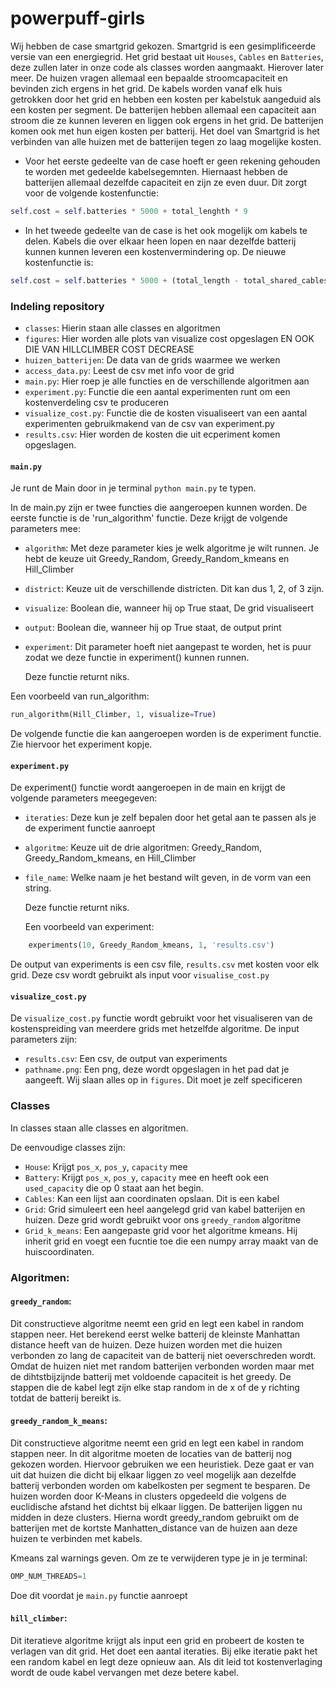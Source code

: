# powerpuff-girls

Wij hebben de case smartgrid gekozen. Smartgrid is een gesimplificeerde versie van een energiegrid. Het grid bestaat uit `Houses`, `Cables` en `Batteries`, deze zullen later in onze code als classes worden aangmaakt. Hierover later meer. De huizen vragen allemaal een bepaalde stroomcapaciteit en bevinden zich ergens in het grid. De kabels worden vanaf elk huis getrokken door het grid en hebben een kosten per kabelstuk aangeduid als een kosten per segment. De batterijen hebben allemaal een capaciteit aan stroom die ze kunnen leveren en liggen ook ergens in het grid. De batterijen komen ook met hun eigen kosten per batterij. Het doel van Smartgrid is het verbinden van alle huizen met de batterijen tegen zo laag mogelijke kosten. 

- Voor het eerste gedeelte van de case hoeft er geen rekening gehouden te worden met gedeelde kabelsegemnten. Hiernaast hebben de        batterijen allemaal dezelfde capaciteit en zijn ze even duur. Dit zorgt voor de volgende kostenfunctie:
```python
self.cost = self.batteries * 5000 + total_lenghth * 9
```

- In het tweede gedeelte van de case is het ook mogelijk om kabels te delen. Kabels die over elkaar heen lopen en naar dezelfde batterij kunnen kunnen leveren een kostenvermindering op. De nieuwe kostenfunctie is:
``` python
self.cost = self.batteries * 5000 + (total_length - total_shared_cables) * 9
```

### Indeling repository

- `classes`:            Hierin staan alle classes en algoritmen
- `figures`:            Hier worden alle plots van visualize cost opgeslagen EN OOK DIE VAN HILLCLIMBER COST DECREASE
- `huizen_batterijen`:  De data van de grids waarmee we werken
- `access_data.py`:     Leest de csv met info voor de grid
- `main.py`:            Hier roep je alle functies en de verschillende algoritmen aan
- `experiment.py`:      Functie die een aantal experimenten runt om een kostenverdeling csv te produceren
- `visualize_cost.py`:  Functie die de kosten visualiseert van een aantal experimenten gebruikmakend van de csv van experiment.py
- `results.csv`:        Hier worden de kosten die uit ecperiment komen opgeslagen.

#### `main.py`
  Je runt de Main door in je terminal `python main.py` te typen.


In de main.py zijn er twee functies die aangeroepen kunnen worden. De eerste functie is de 'run_algorithm' functie.  Deze krijgt de volgende parameters mee:
- `algorithm`: Met deze parameter kies je welk algoritme je wilt runnen. Je hebt de keuze uit Greedy_Random, Greedy_Random_kmeans en Hill_Climber
- `district`: Keuze uit de verschillende districten. Dit kan dus 1, 2, of 3 zijn.
- `visualize`: Boolean die, wanneer hij op True staat, De grid visualiseert
- `output`: Boolean die, wanneer hij op True staat, de output print
- `experiment`: Dit parameter hoeft niet aangepast te worden, het is puur zodat we deze functie in experiment() kunnen runnen.

   Deze functie returnt niks.

Een voorbeeld van run_algorithm:
``` python
run_algorithm(Hill_Climber, 1, visualize=True)
```

De volgende functie die kan aangeroepen worden is de experiment functie. Zie hiervoor het experiment kopje.

#### `experiment.py`
De experiment() functie wordt aangeroepen in de main en krijgt de volgende parameters meegegeven:
- `iteraties`: Deze kun je zelf bepalen door het getal aan te passen als je de experiment functie aanroept
- `algoritme`: Keuze uit de drie algoritmen: Greedy_Random, Greedy_Random_kmeans, en Hill_Climber
- `file_name`: Welke naam je het bestand wilt geven, in de vorm van een string.

   Deze functie returnt niks.

  Een voorbeeld van experiment:
``` python
    experiments(10, Greedy_Random_kmeans, 1, 'results.csv')
```

De output van experiments is een csv file, `results.csv` met kosten voor elk grid. Deze csv wordt gebruikt als input voor `visualise_cost.py`

#### `visualize_cost.py` 
De `visualize_cost.py` functie wordt gebruikt voor het visualiseren van de kostenspreiding van meerdere grids met hetzelfde algoritme. De input parameters zijn:
- `results.csv`: Een csv, de output van experiments
- `pathname.png`: Een png, deze wordt opgeslagen in het pad dat je aangeeft. Wij slaan alles op in `figures`. Dit moet je zelf specificeren

### Classes
In classes staan alle classes en algoritmen.

De eenvoudige classes zijn:
- `House`: Krijgt `pos_x`, `pos_y`, `capacity` mee
- `Battery`: Krijgt `pos_x`, `pos_y`, `capacity` mee en heeft ook een `used_capacity` die op 0 staat aan het begin.
- `Cables`: Kan een lijst aan coordinaten opslaan. Dit is een kabel
- `Grid`: Grid simuleert een heel aangelegd grid van kabel batterijen en huizen. Deze grid wordt gebruikt voor ons `greedy_random` algoritme
- `Grid_k_means`: Een aangepaste grid voor het algoritme kmeans. Hij inherit grid en voegt een fucntie toe die een numpy array maakt van de huiscoordinaten.

### Algoritmen:
#### `greedy_random`: 
Dit constructieve algoritme neemt een grid en legt een kabel in random stappen neer. Het berekend eerst welke batterij de kleinste Manhattan distance heeft van de huizen. Deze huizen worden met die huizen verbonden zo lang de capaciteit van de batterij niet oeverschreden wordt. Omdat de huizen niet met random batterijen verbonden worden maar met de dihtstbijzijnde batterij met voldoende capaciteit is het greedy. De stappen die de kabel legt zijn elke stap random in de x of de y richting totdat de batterij bereikt is.

#### `greedy_random_k_means`: 
Dit constructieve algoritme neemt een grid en legt een kabel in random stappen neer. In dit algoritme moeten de locaties van de batterij nog gekozen worden. Hiervoor gebruiken we een heuristiek. Deze gaat er van uit dat huizen die dicht bij elkaar liggen zo veel mogelijk aan dezelfde batterij verbonden worden om kabelkosten per segment te besparen. De huizen worden door K-Means in clusters opgedeeld die volgens de euclidische afstand het dichtst bij elkaar liggen. De batterijen liggen nu midden in deze clusters. Hierna wordt greedy_random gebruikt om de batterijen met de kortste Manhatten_distance van de huizen aan deze huizen te verbinden met kabels.

Kmeans zal warnings geven. Om ze te verwijderen type je in je terminal:
``` python
OMP_NUM_THREADS=1 
```
Doe dit voordat je `main.py` functie aanroept


#### `hill_climber`: 
Dit iteratieve algoritme krijgt als input een grid en probeert de kosten te verlagen van dit grid. Het doet een aantal iteraties. Bij elke iteratie pakt het een random kabel en legt deze opnieuw aan. Als dit leid tot kostenverlaging wordt de oude kabel vervangen met deze betere kabel.




